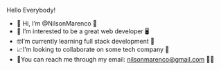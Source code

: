 Hello Everybody!



- 👋 Hi, I’m @NilsonMarenco 🎹
- 👀 I’m interested to be a great web developer 🖥
- 🤓I’m currently learning full stack development 🎼
- 📈I’m looking to collaborate on some tech company 🏢
- 📩You can reach me through my email: nilsonmarenco@gmail.com 🎵🎶
<!---
NilsonMarenco/NilsonMarenco is a ✨ special ✨ repository because its `README.md` (this file) appears on your GitHub profile.
You can click the Preview link to take a look at your changes.
--->
